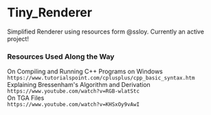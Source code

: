 # Tiny_Renderer
Simplified Renderer using resources form @ssloy. Currently an active project!

### Resources Used Along the Way

On Compiling and Running C++ Programs on Windows
</br>
`https://www.tutorialspoint.com/cplusplus/cpp_basic_syntax.htm`
</br>
Explaining Bressenham's Algorithm and Derivation
</br>
`https://www.youtube.com/watch?v=RGB-wlatStc`
</br>
On TGA Files
</br>
`https://www.youtube.com/watch?v=KHSxOy9vAwI`
